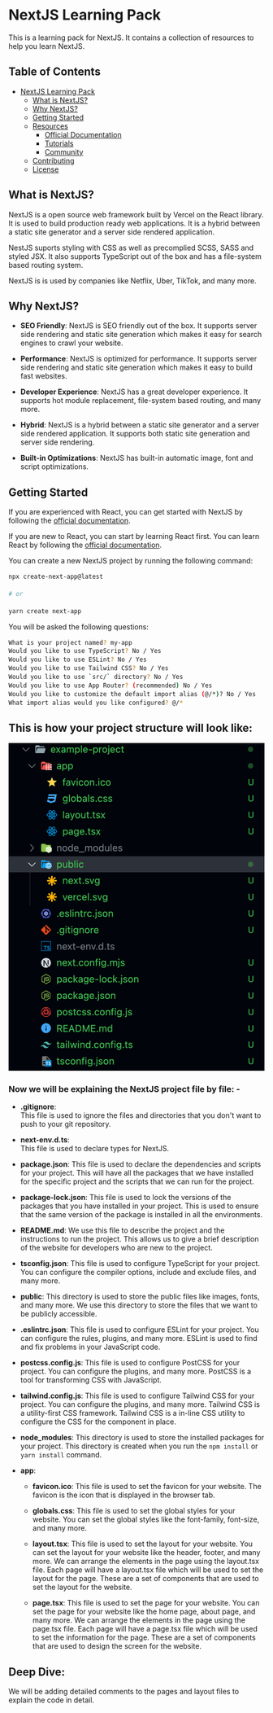 # NextJS Learning Pack

This is a learning pack for NextJS. It contains a collection of resources to help you learn NextJS.

## Table of Contents

- [NextJS Learning Pack](#nextjs-learning-pack)
  - [What is NextJS?](#what-is-nextjs)
  - [Why NextJS?](#why-nextjs)
  - [Getting Started](#getting-started)
  - [Resources](#resources)
    - [Official Documentation](#official-documentation)
    - [Tutorials](#tutorials)
    - [Community](#community)
  - [Contributing](#contributing)
  - [License](#license)

## What is NextJS?
NextJS is a open source web framework built by Vercel on the React library. It is used to build production ready web applications. It is a hybrid between a static site generator and a server side rendered application.

NestJS suports styling with CSS as well as precomplied SCSS, SASS and styled JSX. It also supports TypeScript out of the box and has a file-system based routing system. 

NextJS is is used by companies like Netflix, Uber, TikTok, and many more.

## Why NextJS?

- **SEO Friendly**: NextJS is SEO friendly out of the box. It supports server side rendering and static site generation which makes it easy for search engines to crawl your website.

- **Performance**: NextJS is optimized for performance. It supports server side rendering and static site generation which makes it easy to build fast websites.

- **Developer Experience**: NextJS has a great developer experience. It supports hot module replacement, file-system based routing, and many more.

- **Hybrid**: NextJS is a hybrid between a static site generator and a server side rendered application. It supports both static site generation and server side rendering.

- **Built-in Optimizations**: NextJS has built-in automatic image, font and script optimizations.



## Getting Started

If you are experienced with React, you can get started with NextJS by following the [official documentation](https://nextjs.org/docs/getting-started).

If you are new to React, you can start by learning React first. You can learn React by following the [official documentation](https://reactjs.org/docs/getting-started.html).

You can create a new NextJS project by running the following command:

```bash
npx create-next-app@latest

# or

yarn create next-app
```

You will be asked the following questions: 
```bash
What is your project named? my-app
Would you like to use TypeScript? No / Yes
Would you like to use ESLint? No / Yes
Would you like to use Tailwind CSS? No / Yes
Would you like to use `src/` directory? No / Yes
Would you like to use App Router? (recommended) No / Yes
Would you like to customize the default import alias (@/*)? No / Yes
What import alias would you like configured? @/*
```

## This is how your project structure will look like:
![alt text](/imageAssets/image.png)   

### Now we will be explaining the NextJS project file by file: -

- **.gitignore**:    
This file is used to ignore the files and directories that you don't want to push to your git repository.

- **next-env.d.ts**:   
This file is used to declare types for NextJS.

- **package.json**:
This file is used to declare the dependencies and scripts for your project. This will have all the packages that we have installed for the specific project and the scripts that we can run for the project.

- **package-lock.json**:
This file is used to lock the versions of the packages that you have installed in your project. This is used to ensure that the same version of the package is installed in all the environments.

- **README.md**:
We use this file to describe the project and the instructions to run the project. This allows us to give a brief description of the website for developers who are new to the project.

- **tsconfig.json**:
This file is used to configure TypeScript for your project. You can configure the compiler options, include and exclude files, and many more.

- **public**:
This directory is used to store the public files like images, fonts, and many more. We use this directory to store the files that we want to be publicly accessible.

- **.eslintrc.json**:
This file is used to configure ESLint for your project. You can configure the rules, plugins, and many more. ESLint is used to find and fix problems in your JavaScript code.

- **postcss.config.js**:
This file is used to configure PostCSS for your project. You can configure the plugins, and many more. PostCSS is a tool for transforming CSS with JavaScript.

- **tailwind.config.js**:
This file is used to configure Tailwind CSS for your project. You can configure the plugins, and many more. Tailwind CSS is a utility-first CSS framework. Tailwind CSS is a in-line CSS utility to configure the CSS for the component in place. 

- **node_modules**:
This directory is used to store the installed packages for your project. This directory is created when you run the `npm install` or `yarn install` command.

- **app**:
   - **favicon.ico**:
    This file is used to set the favicon for your website. The favicon is the icon that is displayed in the browser tab.

    - **globals.css**:
    This file is used to set the global styles for your website. You can set the global styles like the font-family, font-size, and many more.

    - **layout.tsx**:
    This file is used to set the layout for your website. You can set the layout for your website like the header, footer, and many more. We can arrange the elements in the page using the layout.tsx file. Each page will have a layout.tsx file which will be used to set the layout for the page. These are a set of components that are used to set the layout for the website.

    - **page.tsx**:
    This file is used to set the page for your website. You can set the page for your website like the home page, about page, and many more. We can arrange the elements in the page using the page.tsx file. Each page will have a page.tsx file which will be used to set the information for the page. These are a set of components that are used to design the screen for the website. 
    

## Deep Dive: 
We will be adding detailed comments to the pages and layout files to explain the code in detail.

